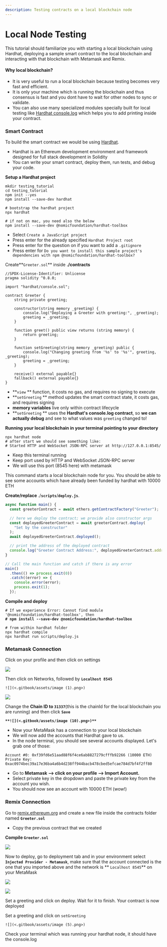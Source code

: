```yaml
---
description: Testing contracts on a local blockchain node
---
```


# Local Node Testing

This tutorial should familiarize you with starting a local blockchain using Hardhat, deploying a sample smart contract to the local blockchain and interacting with that blockchain with Metamask and Remix.

#### Why local blockchain?

* It is very useful to run a local blockchain because testing becomes very fast and efficient.&#x20;
* It is only your machine which is running the blockchain and thus consensus is fast and you dont have to wait for other nodes to sync or validate.&#x20;
* You can also use many specialized modules specially built for local testing like [Hardhat console.log](https://hardhat.org/tutorial/debugging-with-hardhat-network.html) which helps you to add printing inside your contract.

### Smart Contract

To build the smart contract we would be using [Hardhat](https://hardhat.org/).

* Hardhat is an Ethereum development environment and framework designed for full stack development in Solidity
*   &#x20;You can write your smart contract, deploy them, run tests, and debug your code.



**Setup a Hardhat project**

```shell
mkdir testing_tutorial
cd testing_tutorial
npm init --yes
npm install --save-dev hardhat

# bootstrap the hardhat project
npx hardhat

# if not on mac, you need also the below
npm install --save-dev @nomicfoundation/hardhat-toolbox
```

* Select `Create a JavaScript project`
* Press enter for the already specified `Hardhat Project root`
* Press enter for the question on if you want to add a `.gitignore`
* Press enter for `Do you want to install this sample project's dependencies with npm @nomicfoundation/hardhat-toolbox?`

Create**`Greeter.sol`**  inside **./contracts**

```solidity
//SPDX-License-Identifier: Unlicense
pragma solidity ^0.8.0;

import "hardhat/console.sol";

contract Greeter {
    string private greeting;

    constructor(string memory _greeting) {
        console.log("Deploying a Greeter with greeting:", _greeting);
        greeting = _greeting;
    }

    function greet() public view returns (string memory) {
        return greeting;
    }

    function setGreeting(string memory _greeting) public {
        console.log("Changing greeting from '%s' to '%s'", greeting, _greeting);
        greeting = _greeting;
    }
    
    receive() external payable{}
    fallback() external payable{}
}
```

* **`view` ** function, it costs no gas, and requires no signing to execute
* **`setGreeting` ** method updates the smart contract state, it costs gas, and requires signing
* **memory variables** live only within contract lifecycle
* **`setGreeting` ** uses the **Hardhat's console.log contract**, so **we can actually debug** and see to what values was `greeting` changed to!

**Running your local blockchain in your terminal pointing to your directory**&#x20;

```shell
npx hardhat node
# after start we should see something like:
# Started HTTP and WebSocket JSON-RPC server at http://127.0.0.1:8545/
```

* Keep this terminal running
* Keep port used by HTTP and WebSocket JSON-RPC server
* We will use this port (8545 here) with metamask

This command starts a local blockchain node for you. You should be able to see some accounts which have already been funded by hardhat with 10000 ETH

**Create/replace** ./**`scripts`**/**`deploy.js`**.

```javascript
async function main() {
  const greeterContract = await ethers.getContractFactory("Greeter");

  // here we deploy the contract; we provide also constructor args
  const deployedGreeterContract = await greeterContract.deploy(
    "Set by the constructor"
  );
  await deployedGreeterContract.deployed();

  // print the address of the deployed contract
  console.log("Greeter Contract Address:", deployedGreeterContract.address);
}

// Call the main function and catch if there is any error
main()
  .then(() => process.exit(0))
  .catch((error) => {
    console.error(error);
    process.exit(1);
  });
```

**Compile and deploy**

<pre class="language-shell"><code class="lang-shell"># If we experience Error: Cannot find module '@nomicfoundation/hardhat-toolbox', then
<strong># npm install --save-dev @nomicfoundation/hardhat-toolbox
</strong>
# from within hardhat folder
npx hardhat compile
npx hardhat run scripts/deploy.js
</code></pre>

### Metamask Connection

Click on your profile and then click on settings

![](<.gitbook/assets/image (11).png>)

Then click on Networks, followed by **`Localhost 8545`**

``![](<.gitbook/assets/image (1).png>)``



![](<.gitbook/assets/image (6).png>)



Change the **Chain ID to `31337`**(this is the chainId for the local blockchain you are running) and then click **`Save`**

**``**![](<.gitbook/assets/image (10).png>)**``**

* Now your MetaMask has a connection to your local blockchain&#x20;
* We will now add the accounts that Hardhat gave to us.&#x20;
* In the node terminal, you should see several accounts displayed. Let's grab one of those:

```
Account #0: 0xf39fd6e51aad88f6f4ce6ab8827279cfffb92266 (10000 ETH)
Private Key: 0xac0974bec39a17e36ba4a6b4d238ff944bacb478cbed5efcae784d7bf4f2ff80
```

* Go to **Metamask --> click on your profile --> Import Account.**&#x20;
* Select private key in the dropdown and paste the private key from the account you wish.&#x20;
* You should now see an account with 10000 ETH (wow!)



### Remix Connection

Go to [remix.ethereum.org](https://remix.ethereum.org/#optimize=false\&runs=200\&evmVersion=null\&version=soljson-v0.8.7+commit.e28d00a7.js) and create a new file inside the contracts folder named **`Greeter.sol`**

* Copy the previous contract that we created

**Compile `Greeter.sol`**

![](<.gitbook/assets/image (3).png>)

Now to deploy, go to deployment tab and in your environment select **`Injected Provider - Metamask`**, make sure that the account connected is the one that you imported above and the network is ** `Localhost 8545`** on your MetaMask

![](<.gitbook/assets/image (13).png>)

![](<.gitbook/assets/image (12).png>)

Set a greeting and click on deploy. Wait for it to finish. Your contract is now deployed&#x20;

Set a greeting and click on `setGreeting`

``![](<.gitbook/assets/image (5).png>)``

Check your terminal which was running your hardhat node, it should have the console.log

<figure><img src=".gitbook/assets/image (2) (1).png" alt=""><figcaption></figcaption></figure>

